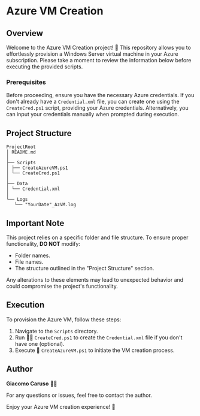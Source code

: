 # Azure VM Creation

## Overview

Welcome to the Azure VM Creation project! 🚀 This repository allows you to effortlessly provision a Windows Server virtual machine in your Azure subscription. Please take a moment to review the information below before executing the provided scripts.

### Prerequisites

Before proceeding, ensure you have the necessary Azure credentials. If you don't already have a `Credential.xml` file, you can create one using the `CreateCred.ps1` script, providing your Azure credentials. Alternatively, you can input your credentials manually when prompted during execution.

## Project Structure

```
ProjectRoot
│ README.md
│ 
├── Scripts
│ ├── CreateAzureVM.ps1
│ └── CreateCred.ps1
│
├── Data
│ └── Credential.xml
│
└── Logs
   └── "YourDate"_AzVM.log
```

## Important Note

This project relies on a specific folder and file structure. To ensure proper functionality, **DO NOT** modify:

- Folder names.
- File names.
- The structure outlined in the "Project Structure" section.

Any alterations to these elements may lead to unexpected behavior and could compromise the project's functionality.

## Execution

To provision the Azure VM, follow these steps:

1. Navigate to the `Scripts` directory.
2. Run 🏃‍♂️ `CreateCred.ps1` to create the `Credential.xml` file if you don't have one (optional).
3. Execute 🚀 `CreateAzureVM.ps1` to initiate the VM creation process.

## Author

**Giacomo Caruso** 👨‍💻

For any questions or issues, feel free to contact the author.

Enjoy your Azure VM creation experience! 🎉